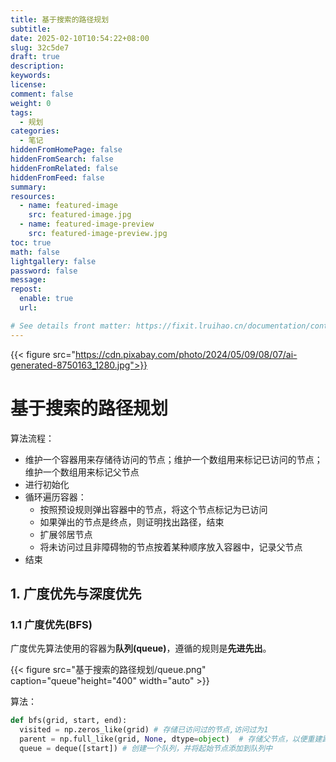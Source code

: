 ```yaml
---
title: 基于搜索的路径规划
subtitle:
date: 2025-02-10T10:54:22+08:00
slug: 32c5de7
draft: true
description:
keywords:
license:
comment: false
weight: 0
tags:
  - 规划
categories:
  - 笔记
hiddenFromHomePage: false
hiddenFromSearch: false
hiddenFromRelated: false
hiddenFromFeed: false
summary:
resources:
  - name: featured-image
    src: featured-image.jpg
  - name: featured-image-preview
    src: featured-image-preview.jpg
toc: true
math: false
lightgallery: false
password: false
message:
repost:
  enable: true
  url:

# See details front matter: https://fixit.lruihao.cn/documentation/content-management/introduction/#front-matter
---
```


<!--more-->

{{< figure src="https://cdn.pixabay.com/photo/2024/05/09/08/07/ai-generated-8750163_1280.jpg">}}

# 基于搜索的路径规划

算法流程：

- 维护一个容器用来存储待访问的节点；维护一个数组用来标记已访问的节点；维护一个数组用来标记父节点
- 进行初始化
- 循环遍历容器：
  - 按照预设规则弹出容器中的节点，将这个节点标记为已访问
  - 如果弹出的节点是终点，则证明找出路径，结束
  - 扩展邻居节点
  - 将未访问过且非障碍物的节点按着某种顺序放入容器中，记录父节点
- 结束
## 1. 广度优先与深度优先

### 1.1 广度优先(BFS)

广度优先算法使用的容器为**队列(queue)**，遵循的规则是**先进先出**。

{{< figure src="基于搜索的路径规划/queue.png" caption="queue"height="400" width="auto" >}}

算法：



```python
def bfs(grid, start, end):
  visited = np.zeros_like(grid) # 存储已访问过的节点,访问过为1 
  parent = np.full_like(grid, None, dtype=object)  # 存储父节点，以便重建路径
  queue = deque([start]) # 创建一个队列，并将起始节点添加到队列中
```
          